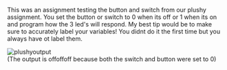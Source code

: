 This was an assignment testing the button and switch from our plushy assignment. You set the button or switch to 0 when its off or 1 when its on and program how the 3 led's will respond. 
My best tip would be to make sure to accurately label your variables! You didnt do it the first time but you always have ot label them. 


![plushyoutput](https://mahaletn.github.io/assets/img/;plushyoutput.png)  
(The output is offoffoff because both the switch and button were set to 0) 

